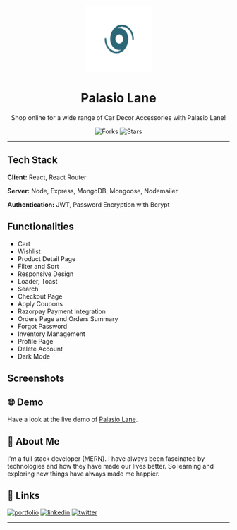 <div align="center">

<img alt="palasio-logo" src="src/assets/brand-logo.png" width="150px" height="150px" />

# Palasio Lane

Shop online for a wide range of Car Decor Accessories with Palasio Lane!

![Forks](https://img.shields.io/github/forks/rahulyadav139/palasio-lane-app)
![Stars](https://img.shields.io/github/stars/rahulyadav139/palasio-lane-app)

</div>

---

## Tech Stack

**Client:** React, React Router

**Server:** Node, Express, MongoDB, Mongoose, Nodemailer

**Authentication:** JWT, Password Encryption with Bcrypt


## Functionalities

- Cart
- Wishlist
- Product Detail Page
- Filter and Sort
- Responsive Design
- Loader, Toast
- Search
- Checkout Page
- Apply Coupons
- Razorpay Payment Integration
- Orders Page and Orders Summary
- Forgot Password
- Inventory Management
- Profile Page
- Delete Account
- Dark Mode



## Screenshots



## 🌐 Demo

Have a look at the live demo of [Palasio Lane](https://palasio-lane-store.netlify.app/).


## 🚀 About Me

I'm a full stack developer (MERN). I have always been fascinated by technologies and how they have made our lives better. So learning and exploring new things have always made me happier.


## 🔗 Links
[![portfolio](https://img.shields.io/badge/my_portfolio-000?style=for-the-badge&logo=ko-fi&logoColor=white)](https://rahulyadav.tech/)
[![linkedin](https://img.shields.io/badge/linkedin-0A66C2?style=for-the-badge&logo=linkedin&logoColor=white)](https://www.linkedin.com/in/rahulyadav139/)
[![twitter](https://img.shields.io/badge/twitter-1DA1F2?style=for-the-badge&logo=twitter&logoColor=white)](https://twitter.com/rahulyadav139/)

---